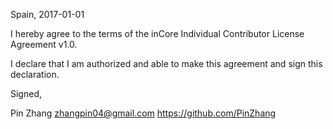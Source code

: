 Spain, 2017-01-01

I hereby agree to the terms of the inCore Individual Contributor License
Agreement v1.0.

I declare that I am authorized and able to make this agreement and sign this
declaration.

Signed,

Pin Zhang <zhangpin04@gmail.com> https://github.com/PinZhang

